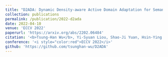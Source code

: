 ```yaml
---
title: "D2ADA: Dynamic Density-aware Active Domain Adaptation for Semantic Segmentation"
collection: publications
permalink: /publication/2022-d2ada
date: 2022-04-10
venue: 'ECCV 2022'
paperurl: 'https://arxiv.org/abs/2202.06484'
citation: '<b>Tsung-Han Wu</b>, Yi-Syuan Liou, Shao-Ji Yuan, Hsin-Ying Lee, Tung-I Chen, Kuan-Chih Huang, and Winston H. Hsu'
conference: '<i style="color:red">ECCV 2022</i>'
github: 'https://github.com/tsunghan-wu/D2ADA'
---
```


